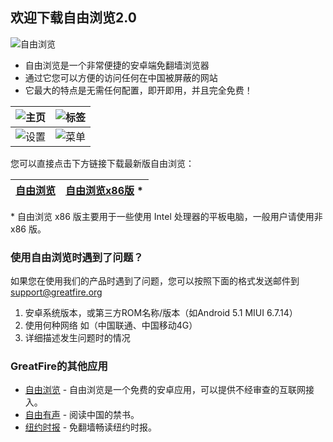 ## 欢迎下载自由浏览2.0

![自由浏览](https://github.com/gfsupport/wiki/raw/master/fb2.png)

* 自由浏览是一个非常便捷的安卓端免翻墙浏览器
* 通过它您可以方便的访问任何在中国被屏蔽的网站
* 它最大的特点是无需任何配置，即开即用，并且完全免费！

|![主页](https://github.com/gfsupport/wiki/raw/master/%E4%B8%BB%E9%A1%B5.png)|![标签](https://github.com/gfsupport/wiki/raw/master/%E6%A0%87%E7%AD%BE.png)|
| --- | --- |
|![设置](https://github.com/gfsupport/wiki/raw/master/%E8%AE%BE%E7%BD%AE.png)|![菜单](https://github.com/gfsupport/wiki/raw/master/%E8%8F%9C%E5%8D%95.png)|

您可以直接点击下方链接下载最新版自由浏览：

| [自由浏览](https://github.com/greatfire/z/raw/master/FreeBrowser.apk) | [自由浏览x86版](https://github.com/greatfire/z/raw/master/FreeBrowser-x86.apk) * |
| --- | --- |

\* 自由浏览 x86 版主要用于一些使用 Intel 处理器的平板电脑，一般用户请使用非 x86 版。


### 使用自由浏览时遇到了问题？

如果您在使用我们的产品时遇到了问题，您可以按照下面的格式发送邮件到<support@greatfire.org>

1. 安卓系统版本，或第三方ROM名称/版本（如Android 5.1 MIUI 6.7.14）
2. 使用何种网络 如（中国联通、中国移动4G）
3. 详细描述发生问题时的情况

### GreatFire的其他应用
* [自由浏览](https://github.com/greatfire/wiki/blob/master/FB.md) - 自由浏览是一个免费的安卓应用，可以提供不经审查的互联网接入。
* [自由有声](https://github.com/greatfire/wiki/blob/master/FBS.md) - 阅读中国的禁书。
* [纽约时报](https://github.com/greatfire/wiki/blob/master/NYT.md) - 免翻墙畅读纽约时报。

